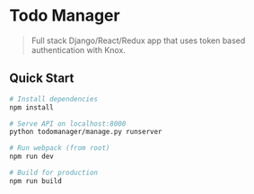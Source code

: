 # Todo Manager

> Full stack Django/React/Redux app that uses token based authentication with Knox.

## Quick Start

```bash
# Install dependencies
npm install

# Serve API on localhost:8000
python todomanager/manage.py runserver

# Run webpack (from root)
npm run dev

# Build for production
npm run build
```
